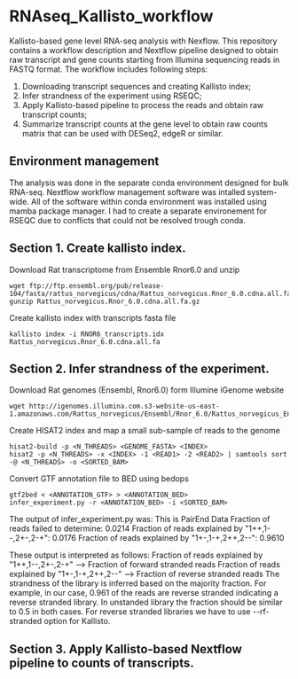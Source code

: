 # RNAseq_Kallisto_workflow
Kallisto-based gene level RNA-seq analysis with Nexflow.
This repository contains a workflow description and Nextflow pipeline designed to obtain raw transcript and gene counts starting from Illumina sequencing reads in FASTQ format. 
The workflow includes following steps:
1. Downloading transcript sequences and creating Kallisto index;
2. Infer strandness of the experiment using RSEQC;
3. Apply Kallisto-based pipeline to process the reads and obtain raw transcript counts;
4. Summarize transcript counts at the gene level to obtain raw counts matrix that can be used with DESeq2, edgeR or similar.

## Environment management
The analysis was done in the separate conda environment designed for bulk RNA-seq. Nextflow workflow management software was intalled system-wide. All of the software within conda environment was installed using mamba package manager. I had to create a separate environement for RSEQC due to conflicts that could not be resolved trough conda.  

## Section 1. Create kallisto index.
Download Rat transcriptome from Ensemble Rnor6.0 and unzip
```
wget ftp://ftp.ensembl.org/pub/release-104/fasta/rattus_norvegicus/cdna/Rattus_norvegicus.Rnor_6.0.cdna.all.fa.gz
gunzip Rattus_norvegicus.Rnor_6.0.cdna.all.fa.gz
```
Create kallisto index with transcripts fasta file
```
kallisto index -i RNOR6_transcripts.idx Rattus_norvegicus.Rnor_6.0.cdna.all.fa
```
## Section 2. Infer strandness of the experiment.
Download Rat genomes (Ensembl, Rnor6.0) form Illumine iGenome website
```
wget http://igenomes.illumina.com.s3-website-us-east-1.amazonaws.com/Rattus_norvegicus/Ensembl/Rnor_6.0/Rattus_norvegicus_Ensembl_Rnor_6.0.tar.gz
```
Create HISAT2 index and map a small sub-sample of reads to the genome
```
hisat2-build -p <N_THREADS> <GENOME_FASTA> <INDEX>
hisat2 -p <N_THREADS> -x <INDEX> -1 <READ1> -2 <READ2> | samtools sort -@ <N_THREADS> -o <SORTED_BAM>
```
Convert GTF annotation file to BED using bedops
```
gtf2bed < <ANNOTATION_GTF> > <ANNOTATION_BED>
infer_experiment.py -r <ANNOTATION_BED> -i <SORTED_BAM>
```

The output of infer_experiment.py was:
This is PairEnd Data
Fraction of reads failed to determine: 0.0214
Fraction of reads explained by "1++,1--,2+-,2-+": 0.0176
Fraction of reads explained by "1+-,1-+,2++,2--": 0.9610

These output is interpreted as follows:
Fraction of reads explained by "1++,1--,2+-,2-+" --> Fraction of forward stranded reads
Fraction of reads explained by "1+-,1-+,2++,2--" --> Fraction of reverse stranded reads
The strandness of the library is inferred based on the majority fraction. For example, in our case, 0.961 of the reads are reverse stranded indicating a reverse stranded library. In unstanded library the fraction should be similar to 0.5 in both cases. 
For reverse stranded libraries we have to use --rf-stranded option for Kallisto.

## Section 3. Apply Kallisto-based Nextflow pipeline to counts of transcripts.
















